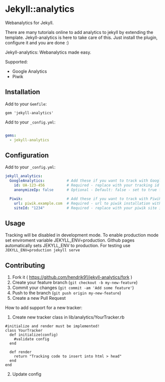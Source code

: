 # Jekyll::analytics
Webanalytics for Jekyll. 

There are many tutorials online to add analytics to jekyll by extending the template. Jekyll-analytics is here to take care of this. Just install the plugin, configure it and you are done :)

Jekyll-analytics: Webanalytics made easy.

Supported:
  - Google Analytics
  - Piwik

## Installation

Add to your `Gemfile`:

```
gem 'jekyll-analytics'
```

Add to your `_config.yml`:

```yml

gems:
  - jekyll-analytics
```

## Configuration
Add to your `_config.yml`:

```yml
jekyll_analytics: 
  GoogleAnalytics:          # Add these if you want to track with Google Analytics
    id: UA-123-456          # Required - replace with your tracking id
    anonymizeIp: false      # Optional - Default: false - set to true for anonymized tracking

  Piwik:                    # Add these if you want to track with Piwik
    url: piwik.example.com  # Required - url to piwik installation without trailing /
    siteId: "1234"          # Required - replace with your piwik site id (Write id as string)
```

## Usage
Tracking will be disabled in development mode. To enable production mode set enviroment variable JEKYLL_ENV=production.
Github pages automatically sets JEKYLL_ENV to production.
For testing use
  ```JEKYLL_ENV=production jekyll serve```

## Contributing

1. Fork it ( https://github.com/hendrik91/jekyll-analytics/fork )
2. Create your feature branch (`git checkout -b my-new-feature`)
3. Commit your changes (`git commit -am 'Add some feature'`)
4. Push to the branch (`git push origin my-new-feature`)
5. Create a new Pull Request

How to add support for a new tracker:
1. Create new tracker class in lib/analytics/YourTracker.rb
  ```
  #initialize and render must be implemented!
  class YourTracker
    def initialize(config)
      #validate config
    end

    def render
      return "Tracking code to insert into html > head"
    end
  end
```
2. Update config
